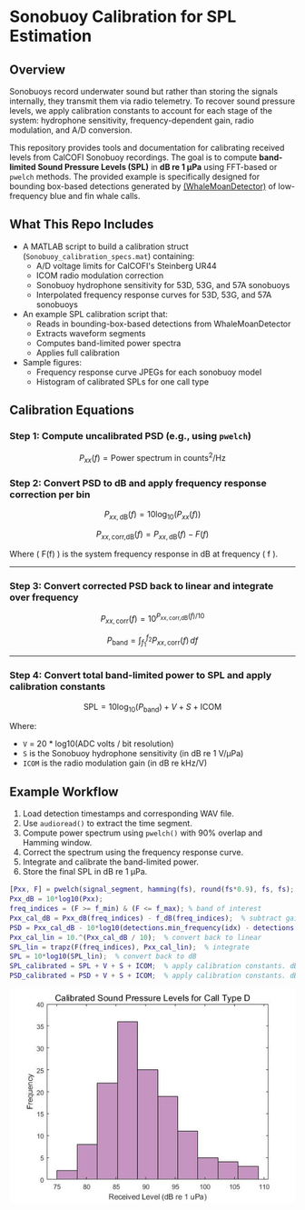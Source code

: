 # Sonobuoy Calibration for SPL Estimation

## Overview

Sonobuoys record underwater sound but rather than storing the signals internally, they transmit them via radio telemetry. To recover sound pressure levels, we apply calibration constants to account for each stage of the system: hydrophone sensitivity, frequency-dependent gain, radio modulation, and A/D conversion.

This repository provides tools and documentation for calibrating received levels from CalCOFI Sonobuoy recordings. The goal is to compute **band-limited Sound Pressure Levels (SPL)** in **dB re 1 µPa** using FFT-based or `pwelch` methods. The provided example is specifically designed for bounding box-based detections generated by [(WhaleMoanDetector)](https://github.com/m1alksne/WhaleMoanDetector) of low-frequency blue and fin whale calls.

## What This Repo Includes
- A MATLAB script to build a calibration struct (`Sonobuoy_calibration_specs.mat`) containing:
  - A/D voltage limits for CalCOFI's Steinberg UR44 
  - ICOM radio modulation correction
  - Sonobuoy hydrophone sensitivity for 53D, 53G, and 57A sonobuoys
  - Interpolated frequency response curves for 53D, 53G, and 57A sonobuoys
- An example SPL calibration script that:
  - Reads in bounding-box-based detections from WhaleMoanDetector
  - Extracts waveform segments
  - Computes band-limited power spectra
  - Applies full calibration
- Sample figures:
  - Frequency response curve JPEGs for each sonobuoy model
  - Histogram of calibrated SPLs for one call type

## Calibration Equations

### Step 1: Compute uncalibrated PSD (e.g., using `pwelch`)
$$
P_{xx}(f) = \text{Power spectrum in counts}^2/\text{Hz}
$$

### Step 2: Convert PSD to dB and apply frequency response correction per bin
$$
P_{xx,\text{dB}}(f) = 10 \log_{10}(P_{xx}(f))
$$

$$
P_{xx,\text{corr,dB}}(f) = P_{xx,\text{dB}}(f) - F(f)
$$

Where \( F(f) \) is the system frequency response in dB at frequency \( f \).

---

### Step 3: Convert corrected PSD back to linear and integrate over frequency
$$
P_{xx,\text{corr}}(f) = 10^{P_{xx,\text{corr,dB}}(f)/10}
$$

$$
P_{\text{band}} = \int_{f_1}^{f_2} P_{xx,\text{corr}}(f) \, df
$$

---

### Step 4: Convert total band-limited power to SPL and apply calibration constants
$$
\text{SPL} = 10 \log_{10}(P_{\text{band}}) + V + S + \text{ICOM}
$$

Where:

- `V` = 20 * log10(ADC volts / bit resolution)
- `S` is the Sonobuoy hydrophone sensitivity (in dB re 1 V/µPa)
- `ICOM` is the radio modulation gain (in dB re kHz/V)

## Example Workflow

1. Load detection timestamps and corresponding WAV file.
2. Use `audioread()` to extract the time segment.
3. Compute power spectrum using `pwelch()` with 90% overlap and Hamming window.
4. Correct the spectrum using the frequency response curve.
5. Integrate and calibrate the band-limited power.
6. Store the final SPL in dB re 1 µPa.

```matlab
[Pxx, F] = pwelch(signal_segment, hamming(fs), round(fs*0.9), fs, fs);
Pxx_dB = 10*log10(Pxx);
freq_indices = (F >= f_min) & (F <= f_max); % band of interest
Pxx_cal_dB = Pxx_dB(freq_indices) - f_dB(freq_indices);  % subtract gain in dB 
PSD = Pxx_cal_dB - 10*log10(detections.min_frequency(idx) - detections.max_frequency(idx)) % normalize over bandwidth
Pxx_cal_lin = 10.^(Pxx_cal_dB / 10);  % convert back to linear
SPL_lin = trapz(F(freq_indices), Pxx_cal_lin);  % integrate
SPL = 10*log10(SPL_lin);  % convert back to dB
SPL_calibrated = SPL + V + S + ICOM;  % apply calibration constants. dB re 1 µPa²
PSD_calibrated = PSD + V + S + ICOM;  % apply calibration constants. dB re 1 µPa²/Hz
```
![SPL blue whale](https://github.com/m1alksne/CalCOFI_Sonobuoy_Calibration/blob/main/example_data/Calibrated_SPL_Bm_D_call_CalCOFI_2018_06.jpg)